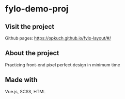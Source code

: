 # fylo-demo-proj

## Visit the project
Github pages: https://opkuch.github.io/fylo-layout/#/

## About the project
Practicing front-end pixel perfect design in minimum time

## Made with
Vue.js, SCSS, HTML
